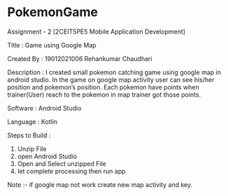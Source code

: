 # PokemonGame

Assignment - 2   [2CEIT5PE5  Mobile Application Development]

Title : Game using Google Map

Created By : 19012021006 Rehankumar Chaudhari

Description : I created small pokemon catching game using google map in android studio. 
In the game on google map activity user can see his/her position and pokemon’s position. 
Each pokemon have points when trainer(User) reach to the pokemon in map trainer 
got those points.

Software : Android Studio

Language : Kotlin

Steps to Build :
1) Unzip File
2) open Android Studio 
3) Open and Select unzipped File
4) let complete processing then run app

Note :- if google map not work create new map activity and key.
